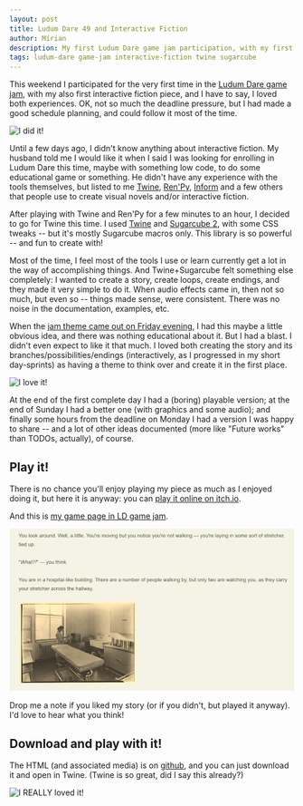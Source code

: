```yaml
---
layout: post
title: Ludum Dare 49 and Interactive Fiction
author: Mírian
description: My first Ludum Dare game jam participation, with my first interactive fiction piece, using Twine and Sugarcube
tags: ludum-dare game-jam interactive-fiction twine sugarcube
---
```


This weekend I participated for the very first time in the [Ludum Dare game jam](https://ldjam.com/), with my also first interactive fiction piece, and I have to say, I loved both experiences. OK, not so much the deadline pressure, but I had made a good schedule planning, and could follow it most of the time.

![I did it!](https://media.giphy.com/media/l4EpblDY4msVtKAOk/giphy.gif)

Until a few days ago, I didn't know anything about interactive fiction. My husband told me I would like it when I said I was looking for enrolling in Ludum Dare this time, maybe with something low code, to do some educational game or something. He didn't have any experience with the tools themselves, but listed to me [Twine](https://twinery.org/), [Ren'Py](https://www.renpy.org/), [Inform](http://inform7.com/) and a few others that people use to create visual novels and/or interactive fiction. 

After playing with Twine and Ren'Py for a few minutes to an hour, I decided to go for Twine this time. I used [Twine](twinery.org/) and [Sugarcube 2](https://www.motoslave.net/sugarcube/2/docs/), with some CSS tweaks -- but it's mostly Sugarcube macros only. This library is so powerful -- and fun to create with!

Most of the time, I feel most of the tools I use or learn currently get a lot in the way of accomplishing things. And Twine+Sugarcube felt something else completely: I wanted to create a story, create loops, create endings, and they made it very simple to do it. When audio effects came in, then not so much, but even so -- things made sense, were consistent. There was no noise in the documentation, examples, etc.

When the [jam theme came out on Friday evening](https://ldjam.com/events/ludum-dare/49/), I had this maybe a little obvious idea, and there was nothing educational about it. But I had a blast. I didn't even expect to like it that much. I loved both creating the story and its branches/possibilities/endings (interactively, as I progressed in my short day-sprints) as having a theme to think over and create it in the first place.

![I love it!](https://media.giphy.com/media/cstHEo3umAADEfFAvZ/giphy.gif)

At the end of the first complete day I had a (boring) playable version; at the end of Sunday I had a better one (with graphics and some audio); and finally some hours from the deadline on Monday I had a version I was happy to share -- and a lot of other ideas documented (more like "Future works" than TODOs, actually), of course.

## Play it!

There is no chance you'll enjoy playing my piece as much as I enjoyed doing it, but here it is anyway: you can [play it online on itch.io](https://mirianbr.itch.io/asylum).

And this is [my game page in LD game jam](https://ldjam.com/events/ludum-dare/49/asylum).

![A screenshot of Asylum, my interactive fiction piece for Ludum Dare 49.](https://raw.githubusercontent.com/mirianbr/asylum/main/screenshots/ld-screenshot.png)

Drop me a note if you liked my story (or if you didn't, but played it anyway). I'd love to hear what you think!

## Download and play with it!

The HTML (and associated media) is on [github](https://github.com/mirianbr/asylum), and you can just download it and open in Twine. (Twine is so great, did I say this already?)

![I REALLY loved it!](https://media.giphy.com/media/3NhDtlwC13xh8HVCMj/giphy.gif)
